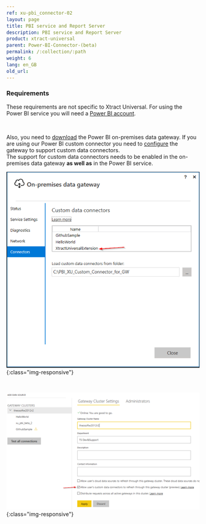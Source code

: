 ```yaml
---
ref: xu-pbi_connector-02
layout: page
title: PBI service and Report Server
description: PBI service and Report Server
product: xtract-universal
parent: Power-BI-Connector-(beta)
permalink: /:collection/:path
weight: 6
lang: en_GB
old_url:
---
```



### Requirements

These requirements are not specific to Xtract Universal. For using the Power BI service you will need a [Power BI account](https://powerbi.microsoft.com/en-us/landing/signin/).

<br>

Also, you need to [download](https://powerbi.microsoft.com/en-us/gateway/) the Power BI on-premises data gateway. If you are using our Power BI custom connector you need to [configure](https://docs.microsoft.com/en-us/power-bi/service-gateway-custom-connectors) the gateway to support custom data connectors.
<br>
The support for custom data connectors needs to be enabled in the on-premises data gateway **as well as** in the Power BI service.


![datagw_custom_conn](/img/content/XU_PBI_datagateway_config.png){:class="img-responsive"}

<br>

![datagw_service_custom_conn](/img/content/XU_PBI_datagateway_service_config.png){:class="img-responsive"}
